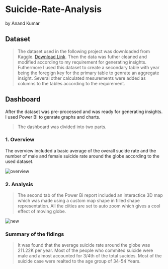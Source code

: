 # Suicide-Rate-Analysis
by Anand Kumar
## Dataset
> The dataset used in the following project was downloaded from Kaggle. [Download Link](https://www.kaggle.com/datasets/russellyates88/suicide-rates-overview-1985-to-2016).
> Then the data was futher cleaned and modified according to my requirement for generating insights. Futhermore I used this dataset to create a secondary table with year being the foregign key for the primary table to genrate an aggregate insight.
> Several other calculated mesurements were added as columns to the tables according to the requirement.

## Dashboard
After the dataset was pre-processed and was ready for generating insights. I used Power BI to genrate graphs and charts.
>  The dashboard was divided into two parts.
### 1. Overview
The overview included a basic average of the overall sucide rate and the number of male and female suicide rate around the globe according to the used dataset.

![overview](https://user-images.githubusercontent.com/111251492/204023676-37edf568-bedc-47e5-a9d5-43c71c2b62d5.png)

### 2. Analysis
> The second tab of the Power Bi report included an interactice 3D map which was made using a custom map shape in filled shape representation. All the ciities are set to auto zoom which gives a cool effect of moving globe.

![new](https://user-images.githubusercontent.com/111251492/204026711-f89a4e71-1b40-4150-813b-ff22e93b505b.png)

### Summary of the fidings
> It was found that the average suicide rate around the globe was 211.22K per year.
> Most of the people who commited suicide were male and almost accounted for 3/4th of the total sucides.
> Most of the suicide case were realted to the age group of 34-54 Years.
